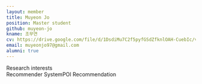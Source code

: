 ```yaml
---
layout: member
title: Muyeon Jo
position: Master student
github: muyeon-jo
kname: 조무연
cv: https://drive.google.com/file/d/1DsdiMu7C2f5pyfGSdZfknlOAH-CuebIc/view?usp=drive_link, MuyeonJo CV
email: muyeonjo97@gmail.com
alumni: true
---
```


<div class="head">Research interests</div>
<span class="badge badge-info">Recommender System</span><span class="badge badge-danger">POI Recommendation</span>
